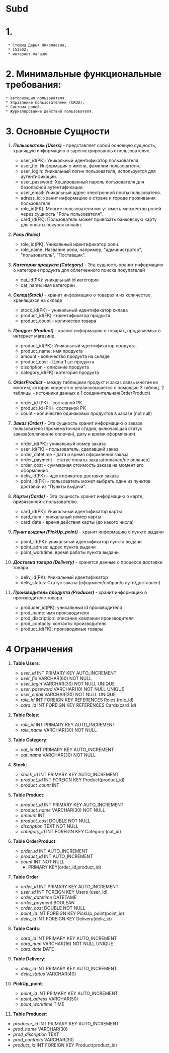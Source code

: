 # Subd
# 1. 
     * Стешиц Дарья Николаевна;
     * 153502;
     * интернет магазин
# 2. Минимальные функциональные требования:
    * aвторизация пользователя.
    * Управление пользователями (CRUD).
    * Система ролей.
    * Журналирование действий пользователя.
# 3. Основные Сущности
1. ***Пользователь (Users)*** - представляет собой основную сущность, хранящую информацию о зарегистрированных пользователях.
    - user_id(PK): Уникальный идентификатор пользователя.
    - user_fio: Информация о имени, фамилии пользователя.
    - user_login: Уникальный логин пользователя, используется для аутентификации.
    - user_password: Хешированный пароль пользователя для безопасной аутентификации.
    - user_email: Уникальный адрес электронной почты пользователя.
    - adress_id: хранит информацию о стране и городе проживания пользователя
    - role_id(FK): Многие пользователи могут иметь множество ролей через сущность "Роль пользователя". 
    - card_id(FK): Пользователь может привязать банковскую карту для оплаты покупок онлайн. 
    
       
2. ***Роль (Roles)***
    - role_id(PK): Уникальный идентификатор роли.
    - role_name: Название роли, например, "администратор", "пользователь", "Поставщик".
       
3. ***Категория продукта (Category)*** - Эта сущность хранит информацию о категории продукта для облегченного поиска покупателей
    - cat_id(PK): уникальный id категории
    - cat_name: имя категории
      
4. ***Склад(Stock)*** - хранит информацию о товарах и их количестве, хранящихся на складе
   - stock_id(PK) - уникальный идентификатор склада
   - product_id(FK) - идентификатор продукта
   - product_count - количество товара
      
5. ***Продукт (Product)*** - хранит информацию о товарах, продаваемых в интернет магазине.
    - product_id(PK): Уникальный идентификатор продукта.
    - product_name: имя продукта
    - amount - количество продукта на складе 
    - product_cost - Цена 1 шт продукта
    - discription - описание продукта
    - category_id(FK): категория продукта
          
6. ***OrderProduct*** - между таблицами продукт и заказ связь многие ко многим, которая корректно реализовывается с помощью 3 таблиц. 2 таблицы - источники данных и 1 соединительная(OrderProduct)
    - order_id (PK) - составной PK
    - product_id (PK)- составной PK
    - count - количество одинаковых продуктов в заказе (not null)
              
7. ***Заказ (Order)*** - Эта сущность хранит информацию о заказе пользователя (промежуточная стадия, включающая статус заказа(оплачен/не оплачен), дату и время оформления)
    - order_id(PK): уникальный номер заказа
    - user_id(FK) - пользователь, сделавший заказ
    - order_datetime - дата и время оформления заказа
    - order_payment - статус оплаты заказа(оплачен/не оплачен)
    - order_cost - суммарная стоимость заказа на момент его оформления
    - deliv_id(FK) - идентификатор доставки заказа
    - point_id(FK) - пользователь может выбрать один из пунктов доставки из "Пункты выдачи".
        
8. ***Карты (Cards)*** - Эта сущность хранит информацию о карте, привязанной к пользователю.
    - card_id(PK): Уникальный идентификатор карты
    - card_num - уникальный номер карты
    - card_date - время действия карты (до какого числа)
      
9. ***Пункт выдачи (PickUp_point)*** - хранит информацию о пункте выдачи
    - point_id(PK): уникальный идентификатор пункта выдачи
    - point_adress: адрес пункта выдачи
    - point_worktime: время работы пункта выдачи

10. ***Доставка товара (Delivery)*** - хранятся данные о процессе доставки товара 
    - deliv_id(PK): Уникальный идентификатор
    - deliv_status: Статус заказа (оформлен/собран/в пути/доставлен)
      
11. ***Производитель продукта (Producer)*** - хранит информацию о производителе товара.
    - producer_id(PK): уникальный id производителя
    - prod_name: имя производителя
    - prod_discription: описание компании производителя
    - prod_contacts: контакты производителя
    - product_id(FK): производимые товары

# 4 Ограничения
1. **Table Users**:
   - *user_id* INT PRIMARY KEY AUTO_INCREMENT
   - *user_fio* VARCHAR(60) NOT NULL
   - *user_login* VARCHAR(30) NOT NULL UNIQUE
   - *user_password* VARCHAR(10) NOT NULL UNIQUE
   - *user_email* VARCHAR(30) NOT NULL UNIQUE
   - *role_id* INT FOREIGN KEY REFERENCES Roles (role_id)
   - *card_id* INT FOREIGN KEY REFERENCES Cards(card_id)
     
2. **Table Roles**:
   - *role_id* INT PRIMARY KEY AUTO_INCREMENT
   - *role_name* VARCHAR(30) NOT NULL
     
3. **Table Category**:
    - *cat_id* INT PRIMARY KEY AUTO_INCREMENT
    - *cat_name* VARCHAR(30) NOT NULL
      
4. **Stock**:
   - *stock_id* INT PRIMARY KEY AUTO_INCREMENT
   - *product_id* INT FOREIGN KEY Product(product_id)
   - *product_count* INT 
      
5. **Table Product**:
   - *product_id* INT PRIMARY KEY AUTO_INCREMENT
   - *product_name* VARCHAR(30) NOT NULL
   - *amount* INT  
   - *product_cost* DOUBLE NOT NULL
   - *discription* TEXT NOT NULL
   - *category_id* INT FOREIGN KEY Category (cat_id)
     
6. **Table OrderProduct**:
   - *order_id* INT AUTO_INCREMENT
   - *product_id* INT AUTO_INCREMENT
   - *count* INT NOT NULL
     - PRIMARY KEY(order_id,product_id)
     
7. **Table Order**:
   - *order_id* INT PRIMARY KEY AUTO_INCREMENT
   - *user_id* INT FOREIGN KEY Users (user_id)
   - *order_datetime* DATETAME 
   - *order_payment* BOOLEAN
   - *order_cost* DOUBLE NOT NULL
   - *point_id* INT FOREIGN KEY PickUp_point(point_id)
   - *deliv_id* INT FOREIGN KEY Delivery(deliv_id)
     
8. **Table Cards**:
   - *card_id* INT PRIMARY KEY AUTO_INCREMENT
   - *card_num* VARCHAR(16) NOT NULL UNIQUE
   - *card_date* DATE
     
9. **Table Delivery**:
   - *deliv_id* INT PRIMARY KEY AUTO_INCREMENT
   - *deliv_status* VARCHAR(40)
  
10. **PickUp_point**:
    - *point_id* INT PRIMARY KEY AUTO_INCREMENT
    - *point_adress* VARCHAR(50)
    - *point_worktime* TIME
     
11. **Table Producer**:
   - *producer_id* INT PRIMARY KEY AUTO_INCREMENT
   - *prod_name* VARCHAR(30)
   - *prod_discription* TEXT
   - *prod_contacts* VARCHAR(30)
   - *product_id* INT FOREIGN KEY Product(product_id)
   
       
